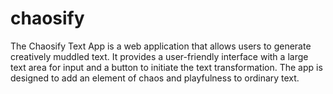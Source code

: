 # chaosify
The Chaosify Text App is a web application that allows users to generate creatively muddled text. It provides a user-friendly interface with a large text area for input and a button to initiate the text transformation. The app is designed to add an element of chaos and playfulness to ordinary text.
